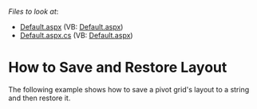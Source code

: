 <!-- default file list -->
*Files to look at*:

* [Default.aspx](./CS/ASPxPivotGrid_SaveAndRestoreLayout/Default.aspx) (VB: [Default.aspx](./VB/ASPxPivotGrid_SaveAndRestoreLayout/Default.aspx))
* [Default.aspx.cs](./CS/ASPxPivotGrid_SaveAndRestoreLayout/Default.aspx.cs) (VB: [Default.aspx](./VB/ASPxPivotGrid_SaveAndRestoreLayout/Default.aspx))
<!-- default file list end -->
# How to Save and Restore Layout


<p>The following example shows how to save a pivot grid's layout to a string and then restore it.</p>

<br/>


